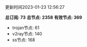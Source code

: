 更新时间2023-01-23 12:56:27

**总订阅: 73**
**总节点: 2358**
**有效节点: 369**
- trojan节点: 61
- v2ray节点: 140
- ss节点: 168

